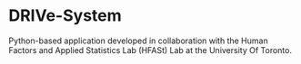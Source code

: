 # DRIVe-System
Python-based application developed in collaboration with the Human Factors and Applied Statistics Lab (HFASt) Lab at the University Of Toronto.
